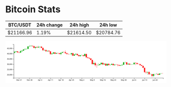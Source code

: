 # Bitcoin Stats

BTC/USDT|24h change|24h high|24h low|
|---|---|---|---|
|$21166.96|1.19%|$21614.50|$20784.76|

<img src="./chart.svg">
